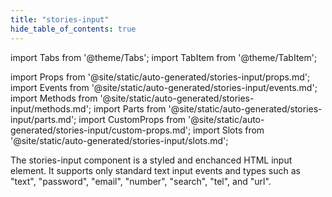 ```yaml
---
title: "stories-input"
hide_table_of_contents: true
---
```

import Tabs from '@theme/Tabs';
import TabItem from '@theme/TabItem';

import Props from '@site/static/auto-generated/stories-input/props.md';
import Events from '@site/static/auto-generated/stories-input/events.md';
import Methods from '@site/static/auto-generated/stories-input/methods.md';
import Parts from '@site/static/auto-generated/stories-input/parts.md';
import CustomProps from '@site/static/auto-generated/stories-input/custom-props.md';
import Slots from '@site/static/auto-generated/stories-input/slots.md';





The stories-input component is a styled and enchanced HTML input element. It supports only standard text input events and types such as "text", "password", "email", "number", "search", "tel", and "url".

  
<Props />
<Events />
<Methods />
<Parts />
<CustomProps />
<Slots />